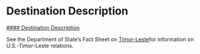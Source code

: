 # Destination Description

[#### Destination Description](javascript:void(0); "Destination Description")

See the Department of State’s Fact Sheet on [Timor-Leste](https://www.state.gov/countries-areas/timor-leste/)for information on U.S.-Timor-Leste relations.
